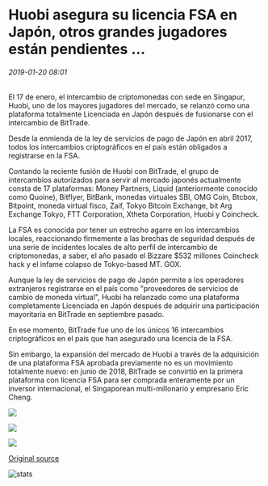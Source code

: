 # Huobi asegura su licencia FSA en Japón, otros grandes jugadores están pendientes ...

###### 2019-01-20 08:01

El 17 de enero, el intercambio de criptomonedas con sede en Singapur, Huobi, uno de los mayores jugadores del mercado, se relanzó como una plataforma totalmente Licenciada en Japón después de fusionarse con el intercambio de BitTrade.

Desde la enmienda de la ley de servicios de pago de Japón en abril 2017, todos los intercambios criptográficos en el país están obligados a registrarse en la FSA.

Contando la reciente fusión de Huobi con BitTrade, el grupo de intercambios autorizados para servir al mercado japonés actualmente consta de 17 plataformas: Money Partners, Liquid (anteriormente conocido como Quoine), Bitflyer, BitBank, monedas virtuales SBI, OMG Coin, Btcbox, Bitpoint, moneda virtual fisco, Zaif, Tokyo Bitcoin Exchange, bit Arg Exchange Tokyo, FTT Corporation, Xtheta Corporation, Huobi y Coincheck.

La FSA es conocida por tener un estrecho agarre en los intercambios locales, reaccionando firmemente a las brechas de seguridad después de una serie de incidentes locales de alto perfil de intercambio de criptomonedas, a saber, el año pasado el Bizzare $532 millones Coincheck hack y el infame colapso de Tokyo-based MT. GOX.

Aunque la ley de servicios de pago de Japón permite a los operadores extranjeros registrarse en el país como "proveedores de servicios de cambio de moneda virtual", Huobi ha relanzado como una plataforma completamente Licenciada en Japón después de adquirir una participación mayoritaria en BitTrade en septiembre pasado.

En ese momento, BitTrade fue uno de los únicos 16 intercambios criptográficos en el país que han asegurado una licencia de la FSA.

Sin embargo, la expansión del mercado de Huobi a través de la adquisición de una plataforma FSA aprobada previamente no es un movimiento totalmente nuevo: en junio de 2018, BitTrade se convirtió en la primera plataforma con licencia FSA para ser comprada enteramente por un inversor internacional, el Singaporean multi-millonario y empresario Eric Cheng.

![](https://s3.cointelegraph.com/storage/uploads/view/9f9df77a0895b57a12cfc872dfccf185.png)

![](https://s3.cointelegraph.com/storage/uploads/view/1ad71881c92cd057d29fe26b001d3b3e.png)

![](https://s3.cointelegraph.com/storage/uploads/view/0b2c780284ed55b55057bf4e73cea6ca.png)

[Original source](https://cointelegraph.com/news/huobi-secures-its-fsa-license-in-japan-other-large-players-are-pending)

![stats](https://c.statcounter.com/11760860/0/a89fa40b/1/ "stats")